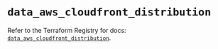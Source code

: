 # `data_aws_cloudfront_distribution`

Refer to the Terraform Registry for docs: [`data_aws_cloudfront_distribution`](https://registry.terraform.io/providers/hashicorp/aws/6.14.0/docs/data-sources/cloudfront_distribution).
